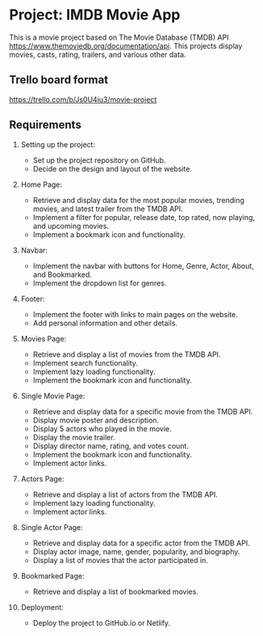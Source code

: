 # Project: IMDB Movie App

This is a movie project based on The Movie Database (TMDB) API https://www.themoviedb.org/documentation/api. This projects display movies, casts, rating, trailers, and various other data.

## Trello board format
https://trello.com/b/Js0U4iu3/movie-project

## Requirements

1. Setting up the project:
   - Set up the project repository on GitHub.
   - Decide on the design and layout of the website.
2. Home Page:
   - Retrieve and display data for the most popular movies, trending movies, and latest trailer from the TMDB API.
   - Implement a filter for popular, release date, top rated, now playing, and upcoming movies.
   - Implement a bookmark icon and functionality.
3. Navbar:
   - Implement the navbar with buttons for Home, Genre, Actor, About, and Bookmarked.
   - Implement the dropdown list for genres.
4. Footer:
   - Implement the footer with links to main pages on the website.
   - Add personal information and other details.
5. Movies Page:
   - Retrieve and display a list of movies from the TMDB API.
   - Implement search functionality.
   - Implement lazy loading functionality.
   - Implement the bookmark icon and functionality.
6. Single Movie Page:
   - Retrieve and display data for a specific movie from the TMDB API.
   - Display movie poster and description.
   - Display 5 actors who played in the movie.
   - Display the movie trailer.
   - Display director name, rating, and votes count.
   - Implement the bookmark icon and functionality.
   - Implement actor links.
7. Actors Page:
   - Retrieve and display a list of actors from the TMDB API.
   - Implement lazy loading functionality.
   - Implement actor links.
8. Single Actor Page:
   - Retrieve and display data for a specific actor from the TMDB API.
   - Display actor image, name, gender, popularity, and biography.
   - Display a list of movies that the actor participated in.
9. Bookmarked Page:
   - Retrieve and display a list of bookmarked movies.







   
10. Deployment:
    - Deploy the project to GitHub.io or Netlify.
